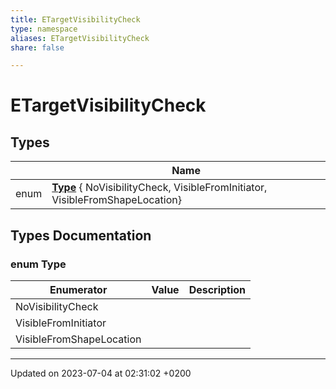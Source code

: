 ```yaml
---
title: ETargetVisibilityCheck
type: namespace
aliases: ETargetVisibilityCheck
share: false

---
```


# ETargetVisibilityCheck



## Types

|                | Name           |
| -------------- | -------------- |
| enum| **[Type](/docs/SDK/Source/Namespaces/namespaceETargetVisibilityCheck.md#enum-type)** { NoVisibilityCheck, VisibleFromInitiator, VisibleFromShapeLocation} |

## Types Documentation

### enum Type

| Enumerator | Value | Description |
| ---------- | ----- | ----------- |
| NoVisibilityCheck | |   |
| VisibleFromInitiator | |   |
| VisibleFromShapeLocation | |   |









-------------------------------

Updated on 2023-07-04 at 02:31:02 +0200